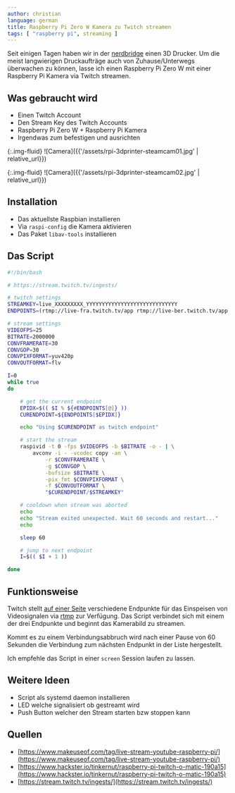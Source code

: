 ```yaml
---
author: christian
language: german
title: Raspberry Pi Zero W Kamera zu Twitch streamen
tags: [ "raspberry pi", streaming ]
---
```


Seit einigen Tagen haben wir in der [nerdbridge](https://nerdbridge.de/) einen 3D Drucker.
Um die meist langwierigen Druckaufträge auch von Zuhause/Unterwegs überwachen zu können,
lasse ich einen Raspberry Pi Zero W mit einer Raspberry Pi Kamera via Twitch streamen.

## Was gebraucht wird

- Einen Twitch Account
- Den Stream Key des Twitch Accounts
- Raspberry Pi Zero W + Raspberry Pi Kamera
- Irgendwas zum befestigen und ausrichten

{:.img-fluid}
![Camera]({{'/assets/rpi-3dprinter-steamcam01.jpg' | relative_url}})

{:.img-fluid}
![Camera]({{'/assets/rpi-3dprinter-steamcam02.jpg' | relative_url}})

## Installation

- Das aktuellste Raspbian installieren
- Via `raspi-config` die Kamera aktivieren
- Das Paket `libav-tools` installieren

## Das Script

```sh
#!/bin/bash

# https://stream.twitch.tv/ingests/

# twitch settings
STREAMKEY=live_XXXXXXXXX_YYYYYYYYYYYYYYYYYYYYYYYYYYYYY
ENDPOINTS=(rtmp://live-fra.twitch.tv/app rtmp://live-ber.twitch.tv/app rtmp://live-ams.twitch.tv/app)

# stream settings
VIDEOFPS=25
BITRATE=2000000
CONVFRAMERATE=30
CONVGOP=30
CONVPIXFORMAT=yuv420p
CONVOUTFORMAT=flv

I=0
while true
do

    # get the current endpoint
    EPIDX=$(( $I % ${#ENDPOINTS[@]} ))
    CURENDPOINT=${ENDPOINTS[$EPIDX]}

    echo "Using $CURENDPOINT as twitch endpoint"

    # start the stream
    raspivid -t 0 -fps $VIDEOFPS -b $BITRATE -o - | \
        avconv -i - -vcodec copy -an \
            -r $CONVFRAMERATE \
            -g $CONVGOP \
            -bufsize $BITRATE \
            -pix_fmt $CONVPIXFORMAT \
            -f $CONVOUTFORMAT \
            "$CURENDPOINT/$STREAMKEY"

    # cooldown when stream was aborted
    echo
    echo "Stream exited unexpected. Wait 60 seconds and restart..."
    echo

    sleep 60

    # jump to next endpoint
    I=$(( $I + 1 ))

done
```

## Funktionsweise

Twitch stellt [auf einer Seite](https://stream.twitch.tv/ingests/) verschiedene Endpunkte
für das Einspeisen von Videosignalen via [rtmp](https://de.wikipedia.org/wiki/Real_Time_Messaging_Protocol) 
zur Verfügung. Das Script verbindet sich mit einem der
drei Endpunkte und beginnt das Kamerabild zu streamen.

Kommt es zu einem Verbindungsabbruch wird nach einer Pause von 60 Sekunden die Verbindung zum
nächsten Endpunkt in der Liste hergestellt.

Ich empfehle das Script in einer `screen` Session laufen zu lassen.

## Weitere Ideen

- Script als systemd daemon installieren
- LED welche signalisiert ob gestreamt wird
- Push Button welcher den Stream starten bzw stoppen kann

## Quellen

- [https://www.makeuseof.com/tag/live-stream-youtube-raspberry-pi/](https://www.makeuseof.com/tag/live-stream-youtube-raspberry-pi/)
- [https://www.hackster.io/tinkernut/raspberry-pi-twitch-o-matic-190a15](https://www.hackster.io/tinkernut/raspberry-pi-twitch-o-matic-190a15)
- [https://stream.twitch.tv/ingests/](https://stream.twitch.tv/ingests/)
